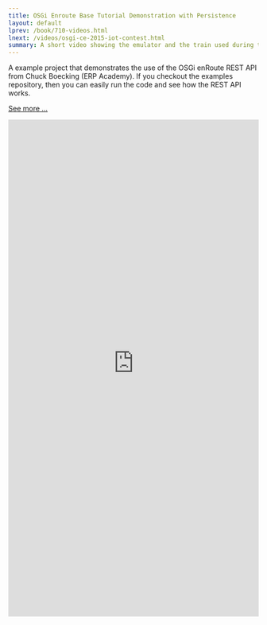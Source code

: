 ```yaml
---
title: OSGi Enroute Base Tutorial Demonstration with Persistence
layout: default
lprev: /book/710-videos.html
lnext: /videos/osgi-ce-2015-iot-contest.html
summary: A short video showing the emulator and the train used during the OSGi CE 2015 IoT Contest 
---
```


A example project that demonstrates the use of the OSGi enRoute REST API from Chuck Boecking (ERP Academy). If you checkout the examples repository, then you can easily run the code and see how the REST API works.

[See more ...](https://github.com/osgi/osgi.enroute.examples/tree/master/osgi.enroute.examples.rest.application)

<iframe width="100%" height="1000px" src="http://erp-academy.chuckboecking.com/?page_id=3789" frameborder="0" allowfullscreen></iframe>

